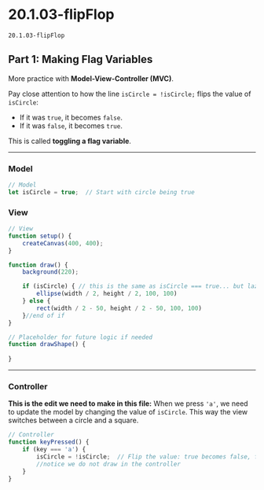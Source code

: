 # 20.1.03-flipFlop
```
20.1.03-flipFlop
```

## Part 1: Making Flag Variables

More practice with **Model-View-Controller (MVC)**.

Pay close attention to how the line `isCircle = !isCircle;` flips the value of `isCircle`:

* If it was `true`, it becomes `false`.
* If it was `false`, it becomes `true`.

This is called **toggling a flag variable**.

---

### Model

```javascript
// Model
let isCircle = true;  // Start with circle being true
```


### View

```javascript
// View
function setup() {
    createCanvas(400, 400);
}

function draw() {
    background(220);

    if (isCircle) { // this is the same as isCircle === true... but lazier 
        ellipse(width / 2, height / 2, 100, 100)
    } else {
        rect(width / 2 - 50, height / 2 - 50, 100, 100)
    }//end of if
}

// Placeholder for future logic if needed
function drawShape() {
    
}
```

---

### Controller

**This is the edit we need to make in this file:**
When we press `'a'`, we need to update the model by changing the value of `isCircle`. This way the view switches between a circle and a square.

```javascript
// Controller
function keyPressed() {
    if (key === 'a') {
        isCircle = !isCircle;  // Flip the value: true becomes false, false becomes true
        //notice we do not draw in the controller
    }
}
```



